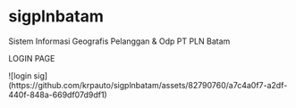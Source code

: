 # sigplnbatam
Sistem Informasi Geografis Pelanggan &amp; Odp PT PLN Batam

<p>LOGIN PAGE</p>
![login sig](https://github.com/krpauto/sigplnbatam/assets/82790760/a7c4a0f7-a2df-440f-848a-669df07d9df1)
